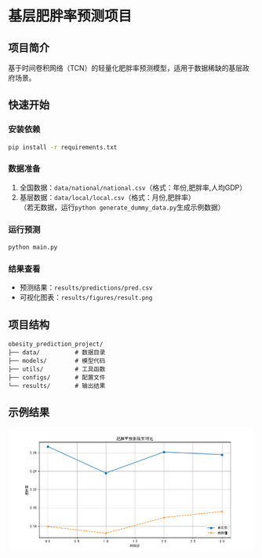 # 基层肥胖率预测项目

## 项目简介
基于时间卷积网络（TCN）的轻量化肥胖率预测模型，适用于数据稀缺的基层政府场景。

## 快速开始
### 安装依赖
```bash
pip install -r requirements.txt
```

### 数据准备
1. 全国数据：`data/national/national.csv`（格式：年份,肥胖率,人均GDP）
2. 基层数据：`data/local/local.csv`（格式：月份,肥胖率）  
（若无数据，运行`python generate_dummy_data.py`生成示例数据）

### 运行预测
```bash
python main.py
```

### 结果查看
- 预测结果：`results/predictions/pred.csv`
- 可视化图表：`results/figures/result.png`

## 项目结构
```text
obesity_prediction_project/
├── data/          # 数据目录
├── models/        # 模型代码
├── utils/         # 工具函数
├── configs/       # 配置文件
└── results/       # 输出结果
```

## 示例结果
![预测效果图](results/figures/result.png)